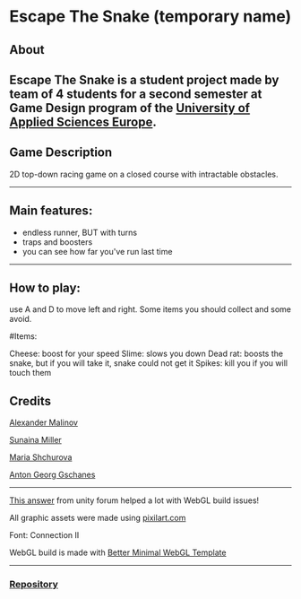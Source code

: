 # Escape The Snake (temporary name)


## About

Escape The Snake is a student project made by team of 4 students 
for a second semester at Game Design program of the [University of Applied Sciences Europe](https://www.ue-germany.com/).
---
## Game Description

2D top-down racing game on a closed course with intractable obstacles. 

---

##  Main features:
- endless runner, BUT with turns
- traps and boosters
- you can see how far you've run last time
---
## How to play:

use A and D to move left and right.
Some items you should collect and some avoid.

#Items:

Cheese: boost for your speed
Slime: slows you down
Dead rat: boosts the snake, but if you will take it, snake could not get it
Spikes: kill you if you will touch them

## Credits

[Alexander Malinov](https://itch.io/aleksandar-malinov)

[Sunaina Miller](https://sunnyshadow.itch.io/)

[Maria Shchurova](https://firewalkwithme.itch.io/)

[Anton Georg Gschanes](https://actael.itch.io/)

---
[This answer](https://forum.unity.com/threads/bolt-webgl-build-not-recognizing-app-variables.1016332/) from unity forum helped a lot with WebGL build issues!

All graphic assets were made using [pixilart.com](https://www.pixilart.com/)

Font: Connection II

WebGL build is made with [Better Minimal WebGL Template](https://seansleblanc.itch.io/better-minimal-webgl-template) 

---
### [Repository](https://bitbucket.org/btkgamedesign/2021p2_smaa_t4/)
